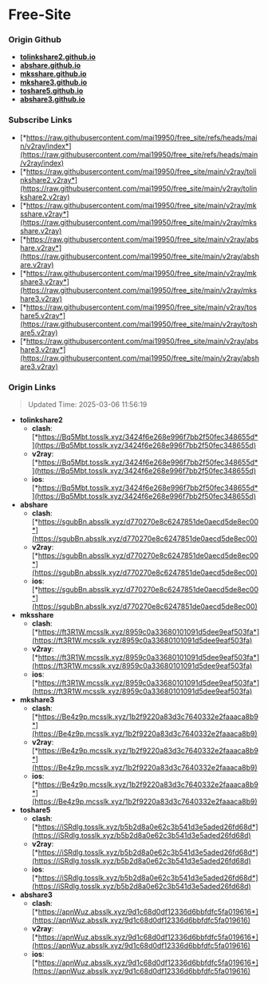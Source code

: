 # Free-Site

### Origin Github

- [**tolinkshare2.github.io**](https://github.com/tolinkshare2/tolinkshare2.github.io)
- [**abshare.github.io**](https://github.com/abshare/abshare.github.io)
- [**mksshare.github.io**](https://github.com/mksshare/mksshare.github.io)
- [**mkshare3.github.io**](https://github.com/mkshare3/mkshare3.github.io)
- [**toshare5.github.io**](https://github.com/toshare5/toshare5.github.io)
- [**abshare3.github.io**](https://github.com/abshare3/abshare3.github.io)

### Subscribe Links

- [*https://raw.githubusercontent.com/mai19950/free_site/refs/heads/main/v2ray/index*](https://raw.githubusercontent.com/mai19950/free_site/refs/heads/main/v2ray/index)
- [*https://raw.githubusercontent.com/mai19950/free_site/main/v2ray/tolinkshare2.v2ray*](https://raw.githubusercontent.com/mai19950/free_site/main/v2ray/tolinkshare2.v2ray)
- [*https://raw.githubusercontent.com/mai19950/free_site/main/v2ray/mksshare.v2ray*](https://raw.githubusercontent.com/mai19950/free_site/main/v2ray/mksshare.v2ray)
- [*https://raw.githubusercontent.com/mai19950/free_site/main/v2ray/abshare.v2ray*](https://raw.githubusercontent.com/mai19950/free_site/main/v2ray/abshare.v2ray)
- [*https://raw.githubusercontent.com/mai19950/free_site/main/v2ray/mkshare3.v2ray*](https://raw.githubusercontent.com/mai19950/free_site/main/v2ray/mkshare3.v2ray)
- [*https://raw.githubusercontent.com/mai19950/free_site/main/v2ray/toshare5.v2ray*](https://raw.githubusercontent.com/mai19950/free_site/main/v2ray/toshare5.v2ray)
- [*https://raw.githubusercontent.com/mai19950/free_site/main/v2ray/abshare3.v2ray*](https://raw.githubusercontent.com/mai19950/free_site/main/v2ray/abshare3.v2ray)

### Origin Links

> Updated Time: 2025-03-06 11:56:19

- **tolinkshare2**
  - **clash**: [*https://Bq5Mbt.tosslk.xyz/3424f6e268e996f7bb2f50fec348655d*](https://Bq5Mbt.tosslk.xyz/3424f6e268e996f7bb2f50fec348655d)
  - **v2ray**: [*https://Bq5Mbt.tosslk.xyz/3424f6e268e996f7bb2f50fec348655d*](https://Bq5Mbt.tosslk.xyz/3424f6e268e996f7bb2f50fec348655d)
  - **ios**: [*https://Bq5Mbt.tosslk.xyz/3424f6e268e996f7bb2f50fec348655d*](https://Bq5Mbt.tosslk.xyz/3424f6e268e996f7bb2f50fec348655d)
- **abshare**
  - **clash**: [*https://sgubBn.absslk.xyz/d770270e8c6247851de0aecd5de8ec00*](https://sgubBn.absslk.xyz/d770270e8c6247851de0aecd5de8ec00)
  - **v2ray**: [*https://sgubBn.absslk.xyz/d770270e8c6247851de0aecd5de8ec00*](https://sgubBn.absslk.xyz/d770270e8c6247851de0aecd5de8ec00)
  - **ios**: [*https://sgubBn.absslk.xyz/d770270e8c6247851de0aecd5de8ec00*](https://sgubBn.absslk.xyz/d770270e8c6247851de0aecd5de8ec00)
- **mksshare**
  - **clash**: [*https://ft3R1W.mcsslk.xyz/8959c0a33680101091d5dee9eaf503fa*](https://ft3R1W.mcsslk.xyz/8959c0a33680101091d5dee9eaf503fa)
  - **v2ray**: [*https://ft3R1W.mcsslk.xyz/8959c0a33680101091d5dee9eaf503fa*](https://ft3R1W.mcsslk.xyz/8959c0a33680101091d5dee9eaf503fa)
  - **ios**: [*https://ft3R1W.mcsslk.xyz/8959c0a33680101091d5dee9eaf503fa*](https://ft3R1W.mcsslk.xyz/8959c0a33680101091d5dee9eaf503fa)
- **mkshare3**
  - **clash**: [*https://Be4z9p.mcsslk.xyz/1b2f9220a83d3c7640332e2faaaca8b9*](https://Be4z9p.mcsslk.xyz/1b2f9220a83d3c7640332e2faaaca8b9)
  - **v2ray**: [*https://Be4z9p.mcsslk.xyz/1b2f9220a83d3c7640332e2faaaca8b9*](https://Be4z9p.mcsslk.xyz/1b2f9220a83d3c7640332e2faaaca8b9)
  - **ios**: [*https://Be4z9p.mcsslk.xyz/1b2f9220a83d3c7640332e2faaaca8b9*](https://Be4z9p.mcsslk.xyz/1b2f9220a83d3c7640332e2faaaca8b9)
- **toshare5**
  - **clash**: [*https://iSRdlg.tosslk.xyz/b5b2d8a0e62c3b541d3e5aded26fd68d*](https://iSRdlg.tosslk.xyz/b5b2d8a0e62c3b541d3e5aded26fd68d)
  - **v2ray**: [*https://iSRdlg.tosslk.xyz/b5b2d8a0e62c3b541d3e5aded26fd68d*](https://iSRdlg.tosslk.xyz/b5b2d8a0e62c3b541d3e5aded26fd68d)
  - **ios**: [*https://iSRdlg.tosslk.xyz/b5b2d8a0e62c3b541d3e5aded26fd68d*](https://iSRdlg.tosslk.xyz/b5b2d8a0e62c3b541d3e5aded26fd68d)
- **abshare3**
  - **clash**: [*https://apnWuz.absslk.xyz/9d1c68d0df12336d6bbfdfc5fa019616*](https://apnWuz.absslk.xyz/9d1c68d0df12336d6bbfdfc5fa019616)
  - **v2ray**: [*https://apnWuz.absslk.xyz/9d1c68d0df12336d6bbfdfc5fa019616*](https://apnWuz.absslk.xyz/9d1c68d0df12336d6bbfdfc5fa019616)
  - **ios**: [*https://apnWuz.absslk.xyz/9d1c68d0df12336d6bbfdfc5fa019616*](https://apnWuz.absslk.xyz/9d1c68d0df12336d6bbfdfc5fa019616)
